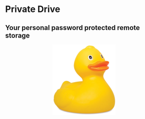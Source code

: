 # Private Drive
## Your personal password protected remote storage
<p align="center">
  <img height="225px" width="200px" src="./public/resources/rub-duck.png">
</p>
